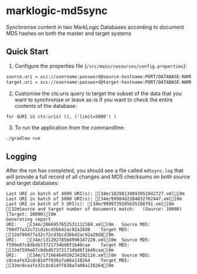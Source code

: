 # marklogic-md5sync

Synchronise content in two MarkLogic Databases according to document MD5 hashes on both the master and target systems

## Quick Start

1. Configure the properties file (`/src/main/resources/config.properties`):
```bash
source.uri = xcc://username:password@source-hostname:PORT/DATABASE-NAME
target.uri = xcc://username:password@target-hostname:PORT/DATABASE-NAME
```

2. Customise the cts:uris query to target the subset of the data that you want to synchronise or leave as-is if you want to check the entire contents of the database:

```xquery
for $URI in cts:uris( (), ('limit=5000') )
```

3. To run the application from the commandline:
```bash
./gradlew run
```

## Logging

After the run has completed, you should see a file called `md5sync.log` that will provide a full record of all changes and MD5 checksums on both source and target databases:

```
Last URI in batch of 4999 URI(s): [34m/18298134893951942727.xml[0m
Last URI in batch of 5000 URI(s): [34m/9998482284032762447.xml[0m
Last URI in batch of 3 URI(s): [34m/9999735505635108791.xml[0m
[32mSource and target number of documents match:	(Source: 10000)		(Target: 10000)[0m
Generating report
URI:	[34m/2866957652531112369.xml[0m	Source MD5:	799d77a32c72cd1bcd3bb42ac92a28d8	Target MD5:	[32m799d77a32c72cd1bcd3bb42ac92a28d8[0m
URI:	[34m/13120278568998147220.xml[0m	Source MD5:	f599e07c8dbdb73721734bd8f1b40cae	Target MD5:	[32mf599e07c8dbdb73721734bd8f1b40cae[0m
URI:	[34m/17166464939234192116.xml[0m	Source MD5:	c0ceafe32cdc81dff838a7a08a138264	Target MD5:	[32mc0ceafe32cdc81dff838a7a08a138264[0m
```